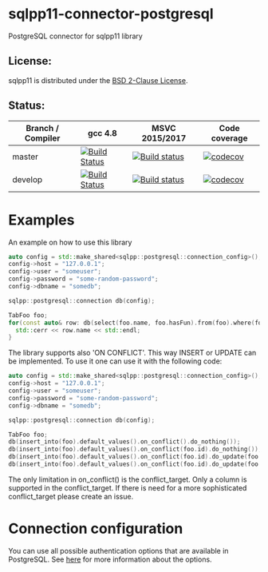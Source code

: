 sqlpp11-connector-postgresql
============================

PostgreSQL connector for sqlpp11 library

License:
-------------
sqlpp11 is distributed under the [BSD 2-Clause License](https://github.com/matthijs/sqlpp11-connector-postgresql/blob/master/LICENSE).

Status:
-------------
Branch / Compiler | gcc 4.8 | MSVC 2015/2017 | Code coverage
------------------|---------|----------------|--------------
master | [![Build Status](https://travis-ci.org/matthijs/sqlpp11-connector-postgresql.svg?branch=master)](https://travis-ci.org/matthijs/sqlpp11-connector-postgresql?branch=master) | [![Build status](https://ci.appveyor.com/api/projects/status/bmor62aunb03hoeg/branch/master?svg=true)](https://ci.appveyor.com/project/matthijs/sqlpp11-connector-postgresql) | [![codecov](https://codecov.io/gh/matthijs/sqlpp11-connector-postgresql/branch/master/graph/badge.svg)](https://codecov.io/gh/matthijs/sqlpp11-connector-postgresql)
develop | [![Build Status](https://travis-ci.org/matthijs/sqlpp11-connector-postgresql.svg?branch=develop)](https://travis-ci.org/matthijs/sqlpp11-connector-postgresql?branch=develop) | [![Build status](https://ci.appveyor.com/api/projects/status/bmor62aunb03hoeg/branch/develop?svg=true)](https://ci.appveyor.com/project/matthijs/sqlpp11-connector-postgresql) | [![codecov](https://codecov.io/gh/matthijs/sqlpp11-connector-postgresql/branch/develop/graph/badge.svg)](https://codecov.io/gh/matthijs/sqlpp11-connector-postgresql)

Examples
========

An example on how to use this library
```c++
auto config = std::make_shared<sqlpp::postgresql::connection_config>();
config->host = "127.0.0.1";
config->user = "someuser";
config->password = "some-random-password";
config->dbname = "somedb";

sqlpp::postgresql::connection db(config);

TabFoo foo;
for(const auto& row: db(select(foo.name, foo.hasFun).from(foo).where(foo.id > 17 and foo.name.like("%bar%"))) {
  std::cerr << row.name << std::endl;
}
```

The library supports also 'ON CONFLICT'. This way INSERT or UPDATE can be implemented. To use it one can use it with the following code:
```c++
auto config = std::make_shared<sqlpp::postgresql::connection_config>();
config->host = "127.0.0.1";
config->user = "someuser";
config->password = "some-random-password";
config->dbname = "somedb";

sqlpp::postgresql::connection db(config);

TabFoo foo;
db(insert_into(foo).default_values().on_conflict().do_nothing());
db(insert_into(foo).default_values().on_conflict(foo.id).do_nothing());
db(insert_into(foo).default_values().on_conflict(foo.id).do_update(foo.name = "some data", foo.hasFun = true);
db(insert_into(foo).default_values().on_conflict(foo.id).do_update(foo.name = "some data", foo.hasFun = true).where(foo.hasFun == false));
```
The only limitation in on_conflict() is the conflict_target. Only a column is supported in the conflict_target. If there is need for a more sophisticated conflict_target please create an issue.

Connection configuration
========================
You can use all possible authentication options that are available in PostgreSQL. See [here](https://www.postgresql.org/docs/10/static/libpq-connect.html#LIBPQ-CONNSTRING) for more information about the options.
